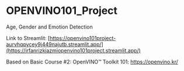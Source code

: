 # OPENVINO101_Project
Age, Gender and Emotion Detection

Link to Streamlit: [https://openvino101project-aurvhqpycey9j449najutb.streamlit.app/](https://irfanrizkiazmiopenvino101project.streamlit.app/)

Based on Basic Course #2: OpenVINO™ Toolkit 101: https://openvino.kr/
